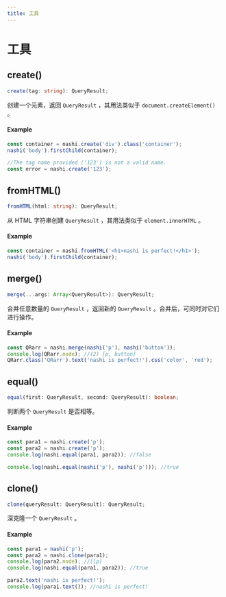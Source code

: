 ```yaml
---
title: 工具
---
```


# 工具

## create()

```ts
create(tag: string): QueryResult;
```

创建一个元素，返回 `QueryResult` ，其用法类似于 `document.createElement()` 。

#### Example

```ts
const container = nashi.create('div').class('container');
nashi('body').firstChild(container);

//The tag name provided ('123') is not a valid name.
const error = nashi.create('123');
```

## fromHTML()

```ts
fromHTML(html: string): QueryResult;
```

从 HTML 字符串创建 `QueryResult` ，其用法类似于 `element.innerHTML` 。

#### Example

```ts
const container = nashi.fromHTML('<h1>nashi is perfect!</h1>');
nashi('body').firstChild(container);
```

## merge()

```ts
merge(...args: Array<QueryResult>): QueryResult;
```

合并任意数量的 `QueryResult` ，返回新的 `QueryResult` 。合并后，可同时对它们进行操作。

#### Example

```ts
const QRarr = nashi.merge(nashi('p'), nashi('button'));
console.log(QRarr.node); //(2) [p, button]
QRarr.class('QRarr').text('nashi is perfect!').css('color', 'red');
```

## equal()

```ts
equal(first: QueryResult, second: QueryResult): boolean;
```

判断两个 `QueryResult` 是否相等。

#### Example

```ts
const para1 = nashi.create('p');
const para2 = nashi.create('p');
console.log(nashi.equal(para1, para2)); //false

console.log(nashi.equal(nashi('p'), nashi('p'))); //true
```

## clone()

```ts
clone(queryResult: QueryResult): QueryResult;
```

深克隆一个 `QueryResult` 。

#### Example

```ts
const para1 = nashi('p');
const para2 = nashi.clone(para1);
console.log(para2.node); //[[p]
console.log(nashi.equal(para1, para2)); //true

para2.text('nashi is perfect!');
console.log(para1.text()); //nashi is perfect!
```
